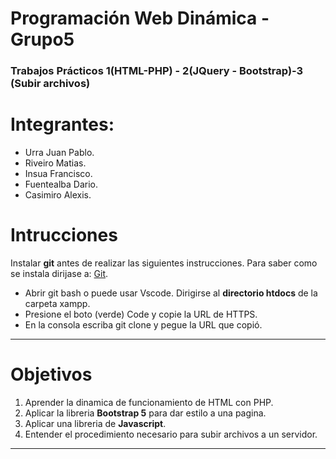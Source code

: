 # Programación Web Dinámica - Grupo5
### Trabajos Prácticos 1(HTML-PHP) - 2(JQuery - Bootstrap)-3 (Subir archivos)
# Integrantes:
* Urra Juan Pablo.
* Riveiro Matias.
* Insua Francisco.
* Fuentealba Dario.
* Casimiro Alexis.

# Intrucciones
Instalar **git** antes de realizar las siguientes instrucciones. Para saber como se instala dirijase a: [Git](https://git-scm.com/).
* Abrir git bash o puede usar Vscode. Dirigirse al **directorio htdocs** de la carpeta xampp.
* Presione el boto (verde) Code y copie la URL de HTTPS.
* En la consola escriba git clone y pegue la URL que copió.
---
# Objetivos
1. Aprender la dinamica de funcionamiento de HTML con PHP.
2. Aplicar la libreria **Bootstrap 5** para dar estilo a una pagina.
3. Aplicar una libreria de **Javascript**.
4. Entender el procedimiento necesario para subir archivos a un servidor.

---


